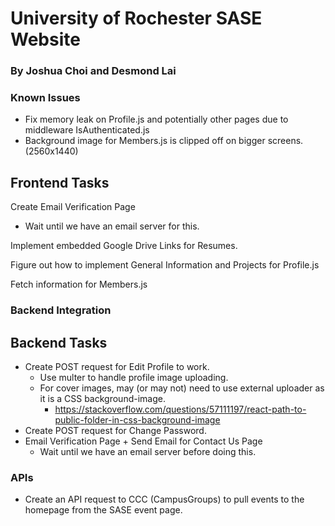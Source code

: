 # University of Rochester SASE Website
### By Joshua Choi and Desmond Lai

### Known Issues
- Fix memory leak on Profile.js and potentially other pages due to middleware IsAuthenticated.js
- Background image for Members.js is clipped off on bigger screens. (2560x1440)

## Frontend Tasks

Create Email Verification Page
- Wait until we have an email server for this.

Implement embedded Google Drive Links for Resumes.

Figure out how to implement General Information and Projects for Profile.js

Fetch information for Members.js

### Backend Integration

## Backend Tasks
- Create POST request for Edit Profile to work.
  - Use multer to handle profile image uploading.
  - For cover images, may (or may not) need to use external uploader as it is a CSS background-image.
    - https://stackoverflow.com/questions/57111197/react-path-to-public-folder-in-css-background-image
- Create POST request for Change Password.
- Email Verification Page + Send Email for Contact Us Page
  - Wait until we have an email server before doing this.
    
### APIs
- Create an API request to CCC (CampusGroups) to pull events to the homepage from the SASE event page.